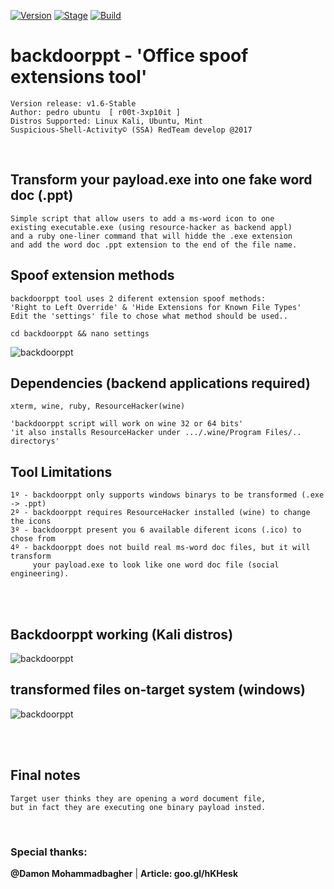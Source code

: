 [![Version](https://img.shields.io/badge/backdoorppt-1.6-brightgreen.svg?maxAge=259200)]()
[![Stage](https://img.shields.io/badge/Release-Stable-brightgreen.svg)]()
[![Build](https://img.shields.io/badge/Supported_OS-kali,Ubuntu,Mint-blue.svg)]()


# backdoorppt - 'Office spoof extensions tool'

    Version release: v1.6-Stable
    Author: pedro ubuntu  [ r00t-3xp10it ]
    Distros Supported: Linux Kali, Ubuntu, Mint
    Suspicious-Shell-Activity© (SSA) RedTeam develop @2017

<br />

## Transform your payload.exe into one fake word doc (.ppt)

    Simple script that allow users to add a ms-word icon to one
    existing executable.exe (using resource-hacker as backend appl)
    and a ruby one-liner command that will hidde the .exe extension
    and add the word doc .ppt extension to the end of the file name.


## Spoof extension methods

    backdoorppt tool uses 2 diferent extension spoof methods:
    'Right to Left Override' & 'Hide Extensions for Known File Types'
    Edit the 'settings' file to chose what method should be used..

    cd backdoorppt && nano settings
![backdoorppt](http://3.1m.yt/7KSe1Vv.png)

## Dependencies (backend applications required)

    xterm, wine, ruby, ResourceHacker(wine)

    'backdoorppt script will work on wine 32 or 64 bits'
    'it also installs ResourceHacker under .../.wine/Program Files/.. directorys'

## Tool Limitations

    1º - backdoorppt only supports windows binarys to be transformed (.exe -> .ppt)
    2º - backdoorppt requires ResourceHacker installed (wine) to change the icons
    3º - backdoorppt present you 6 available diferent icons (.ico) to chose from
    4º - backdoorppt does not build real ms-word doc files, but it will transform
         your payload.exe to look like one word doc file (social engineering).


<br /><br />


## Backdoorppt working (Kali distros)
![backdoorppt](http://1.1m.yt/ngKwUAG.png)

## transformed files on-target system (windows)
![backdoorppt](http://4.1m.yt/IBwxk5T.jpg)

<br /><br />

## Final notes

    Target user thinks they are opening a word document file,
    but in fact they are executing one binary payload insted.

<br />

### Special thanks:
**@Damon Mohammadbagher** | **Article: goo.gl/hKHesk**

